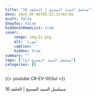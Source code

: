 ```yaml
---
title: "مسلسل السيد المسيح | الحلقة 16"
date: 2025-05-06T05:52:31+03:00
draft: false
ShowToc: False
hiddenInHomeList: true
cover:
    image: img/11.png
    alt: 'صورة'
    caption: ''
    hidden: true
summary: ""
tags: ["مسلسل السيد المسيح (ع)"]
categories: []
---
```


{{< youtube CK-EV-003uI >}}  
<br>
مسلسل السيد المسيح | الحلقة 16
